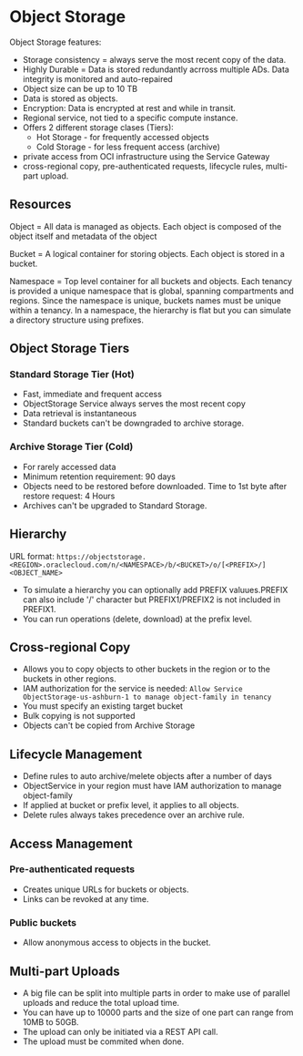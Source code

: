 # Object Storage

Object Storage features:
 - Storage consistency = always serve the most recent copy of the data.
 - Highly Durable = Data is stored redundantly acrross multiple ADs. Data integrity is monitored and auto-repaired
 - Object size can be up to 10 TB
 - Data is stored as objects.
 - Encryption: Data is encrypted at rest and while in transit.
 - Regional service, not tied to a specific compute instance.
 - Offers 2 different storage clases (Tiers):
   - Hot Storage - for frequently accessed objects
   - Cold Storage - for less frequent access (archive)
- private access from OCI infrastructure using the Service Gateway
- cross-regional copy, pre-authenticated requests, lifecycle rules, multi-part upload.

## Resources

Object = All data is managed as objects. Each object is composed of the object itself and metadata of the object

Bucket = A logical container for storing objects. Each object is stored in a bucket.

Namespace = Top level container for all buckets and objects. Each tenancy is provided a unique namespace that is global, spanning compartments and regions. Since the namespace is unique, buckets names must be unique within a tenancy.
In a namespace, the hierarchy is flat but you can simulate a directory structure using prefixes.

## Object Storage Tiers
### Standard Storage Tier (Hot)
- Fast, immediate and frequent access
- ObjectStorage Service always serves the most recent copy
- Data retrieval is instantaneous
- Standard buckets can't be downgraded to archive storage.

### Archive Storage Tier (Cold)
- For rarely accessed data
- Minimum retention requirement: 90 days
- Objects need to be restored before downloaded. Time to 1st byte after restore request: 4 Hours
- Archives can't be upgraded to Standard Storage.

## Hierarchy

URL format: `https://objectstorage.<REGION>.oraclecloud.com/n/<NAMESPACE>/b/<BUCKET>/o/[<PREFIX>/]<OBJECT_NAME>`
- To simulate a hierarchy you can optionally add PREFIX valuues.PREFIX can also include '/' character but PREFIX1/PREFIX2 is not included in PREFIX1.
- You can run operations (delete, download) at the prefix level.

## Cross-regional Copy

- Allows you to copy objects to other buckets in the region or to the buckets in other regions.
- IAM authorization for the service is needed: `Allow Service ObjectStorage-us-ashburn-1 to manage object-family in tenancy`
- You  must specify an existing target bucket
- Bulk copying is not supported
- Objects can't be copied from Archive Storage

## Lifecycle Management
- Define rules to auto archive/melete objects after a number of days
- ObjectService in your region must have IAM authorization to manage object-family
- If applied at bucket or prefix level, it applies to all objects.
- Delete rules always takes precedence over an archive rule.

## Access Management
### Pre-authenticated requests
- Creates unique URLs for buckets or objects.
- Links can be revoked at any time.
### Public buckets
- Allow anonymous access to objects in the bucket.

## Multi-part Uploads
- A big file can be split into multiple parts in order to make use of parallel uploads and reduce the total upload time.
- You can have up to 10000 parts and the size of one part can range from 10MB to 50GB.
- The upload can only be initiated via a REST API call.
- The upload must be commited when done.

